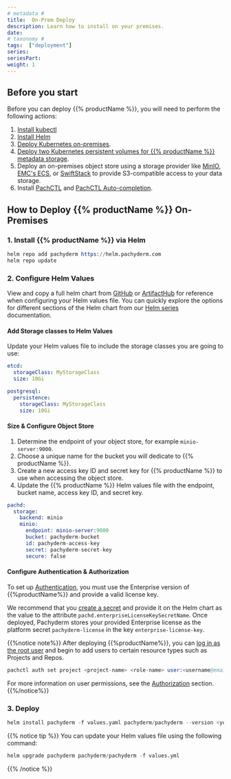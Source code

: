 ```yaml
---
# metadata # 
title:  On-Prem Deploy 
description: Learn how to install on your premises. 
date: 
# taxonomy #
tags:  ["deployment"]
series:
seriesPart: 
weight: 1
---
```

## Before you start 

Before you can deploy {{% productName %}}, you will need to perform the following actions:

1. [Install kubectl](https://kubernetes.io/docs/tasks/tools/)
2. [Install Helm](https://helm.sh/docs/intro/install/)
3. [Deploy Kubernetes on-premises](https://kubernetes.io/docs/setup/).
4. [Deploy two Kubernetes persistent volumes for {{% productName %}} metadata storage](https://kubernetes.io/docs/concepts/storage/persistent-volumes/#class-1). 
5. Deploy an on-premises object store using a storage provider like [MinIO](https://min.io), [EMC's ECS](https://www.delltechnologies.com/en-us/storage/ecs/index.htm), or [SwiftStack](https://www.swiftstack.com/) to provide S3-compatible access to your data storage.
6. Install [PachCTL](/{{%release%}}/get-started/first-time-setup) and [PachCTL Auto-completion](/{{%release%}}/set-up/pachctl-autocomplete).

   
## How to Deploy {{% productName %}} On-Premises

### 1. Install {{% productName %}} via Helm

```s
helm repo add pachyderm https://helm.pachyderm.com
helm repo update
```

### 2. Configure Helm Values

View and copy a full helm chart from [GitHub](https://github.com/pachyderm/pachyderm/blob/{{%majorMinorVersion%}}/etc/helm/pachyderm/values.yaml) or [ArtifactHub](https://artifacthub.io/packages/helm/pachyderm/pachyderm) for reference when configuring your Helm values file. You can quickly explore the options for different sections of the Helm chart from our [Helm series](/series/helm) documentation.

#### Add Storage classes to Helm Values

Update your Helm values file to include the storage classes you are going to use:

```yaml
etcd:
  storageClass: MyStorageClass
  size: 10Gi

postgresql:
  persistence:
    storageClass: MyStorageClass
    size: 10Gi
```

#### Size & Configure Object Store

1. Determine the endpoint of your object store, for example `minio-server:9000`.
2. Choose a unique name for the bucket you will dedicate to {{% productName %}}.
3. Create a new access key ID and secret key for {{% productName %}} to use when accessing the object store.
4. Update the {{% productName %}} Helm values file with the endpoint, bucket name, access key ID, and secret key.

```s
pachd:
  storage:
    backend: minio
    minio:
      endpoint: minio-server:9000
      bucket: pachyderm-bucket
      id: pachyderm-access-key
      secret: pachyderm-secret-key
      secure: false

```

#### Configure Authentication & Authorization

To set up [Authentication](/{{%release%}}/set-up/connectors/), you must use the Enterprise version of {{%productName%}} and provide a valid license key. 

We recommend that you [create a secret](/{{%release%}}/manage/secrets/#secrets-create-a-secret) and provide it on the Helm chart as the value to the attribute `pachd.enterpriseLicenseKeySecretName`. Once deployed, Pachyderm stores your provided Enterprise license as the platform secret `pachyderm-license` in the key `enterprise-license-key`.


{{%notice note%}}
After deploying {{%productName%}}, you can [log in as the root user](/{{%release%}}/set-up/authorization/#authorization-activate-user-access-management) and begin to add users to certain resource types such as Projects and Repos. 

```s
pachctl auth set project <project-name> <role-name> user:<username@email.com>
```

For more information on user permissions, see the [Authorization](/{{%release%}}/set-up/authorization/) section. 
{{%/notice%}}
### 3. Deploy 

```s
helm install pachyderm -f values.yaml pachyderm/pachyderm --version <your_chart_version>
```

{{% notice tip %}}
You can update your Helm values file using the following command:

```s
helm upgrade pachyderm pachyderm/pachyderm -f values.yml
```
{{% /notice %}}

